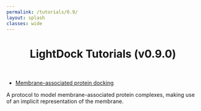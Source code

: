 ```yaml
---
permalink: /tutorials/0.9/
layout: splash
classes: wide
---
```


<center><h1 style="margin-top:40px">LightDock Tutorials (v0.9.0)</h1></center><br>

- [Membrane-associated protein docking](/tutorials/0.9/membrane)

A protocol to model membrane-associated protein complexes, making use of an implicit representation of the membrane.

